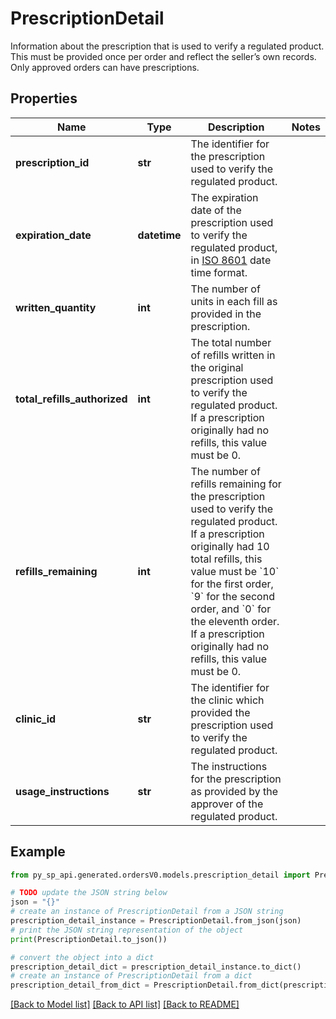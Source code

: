 # PrescriptionDetail

Information about the prescription that is used to verify a regulated product. This must be provided once per order and reflect the seller’s own records. Only approved orders can have prescriptions.

## Properties

Name | Type | Description | Notes
------------ | ------------- | ------------- | -------------
**prescription_id** | **str** | The identifier for the prescription used to verify the regulated product. | 
**expiration_date** | **datetime** | The expiration date of the prescription used to verify the regulated product, in [ISO 8601](https://developer-docs.amazon.com/sp-api/docs/iso-8601) date time format. | 
**written_quantity** | **int** | The number of units in each fill as provided in the prescription. | 
**total_refills_authorized** | **int** | The total number of refills written in the original prescription used to verify the regulated product. If a prescription originally had no refills, this value must be 0. | 
**refills_remaining** | **int** | The number of refills remaining for the prescription used to verify the regulated product. If a prescription originally had 10 total refills, this value must be &#x60;10&#x60; for the first order, &#x60;9&#x60; for the second order, and &#x60;0&#x60; for the eleventh order. If a prescription originally had no refills, this value must be 0. | 
**clinic_id** | **str** | The identifier for the clinic which provided the prescription used to verify the regulated product. | 
**usage_instructions** | **str** | The instructions for the prescription as provided by the approver of the regulated product. | 

## Example

```python
from py_sp_api.generated.ordersV0.models.prescription_detail import PrescriptionDetail

# TODO update the JSON string below
json = "{}"
# create an instance of PrescriptionDetail from a JSON string
prescription_detail_instance = PrescriptionDetail.from_json(json)
# print the JSON string representation of the object
print(PrescriptionDetail.to_json())

# convert the object into a dict
prescription_detail_dict = prescription_detail_instance.to_dict()
# create an instance of PrescriptionDetail from a dict
prescription_detail_from_dict = PrescriptionDetail.from_dict(prescription_detail_dict)
```
[[Back to Model list]](../README.md#documentation-for-models) [[Back to API list]](../README.md#documentation-for-api-endpoints) [[Back to README]](../README.md)


